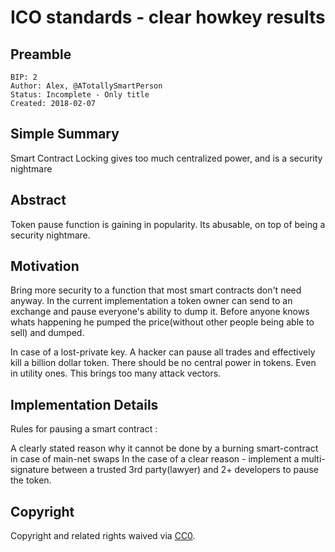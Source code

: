 # ICO standards - clear howkey results 

## Preamble
    BIP: 2
    Author: Alex, @ATotallySmartPerson
    Status: Incomplete - Only title
    Created: 2018-02-07

## Simple Summary
Smart Contract Locking gives too much centralized power, and is a security nightmare

## Abstract
Token pause function is gaining in popularity. Its abusable, on top of being a security nightmare.

## Motivation
Bring more security to a function that most smart contracts don't need anyway.
In the current implementation a token owner can send to an exchange and pause everyone's ability to dump it.
Before anyone knows whats happening he pumped the price(without other people being able to sell) and dumped.

In case of a lost-private key. A hacker can pause all trades and effectively kill a billion dollar token. 
There should be no central power in tokens. Even in utility ones. This brings too many attack vectors.

## Implementation Details
Rules for pausing a smart contract :

A clearly stated reason why it cannot be done by a burning smart-contract in case of main-net swaps
In the case of a clear reason - implement a multi-signature between a trusted 3rd party(lawyer) and 2+ developers to pause the token.

## Copyright
Copyright and related rights waived via [CC0](https://creativecommons.org/publicdomain/zero/1.0/).
